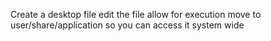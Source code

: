 Create a desktop file edit the file allow for execution move to user/share/application so you can access it system wide
